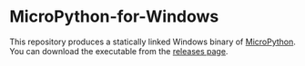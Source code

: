 # MicroPython-for-Windows
This repository produces a statically linked Windows binary of [MicroPython](https://micropython.org/).
You can download the executable from the [releases page](https://github.com/PolarGoose/MicroPython-for-Windows/releases).

